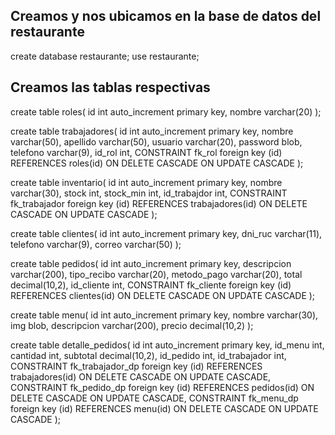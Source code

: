 ## Creamos y nos ubicamos en la base de datos del restaurante
create database restaurante;
use restaurante;

## Creamos las tablas respectivas
create table roles(
id int auto_increment primary key, nombre varchar(20) 
);

create table trabajadores(
id int auto_increment primary key, nombre varchar(50),
apellido varchar(50), usuario varchar(20), password blob, 
telefono varchar(9), id_rol int, 
CONSTRAINT fk_rol foreign key (id) REFERENCES 
roles(id) ON DELETE CASCADE ON UPDATE CASCADE
);

create table inventario(
id int auto_increment primary key, nombre varchar(30), 
stock int, stock_min int, id_trabajdor int, 
CONSTRAINT fk_trabajador foreign key (id) REFERENCES trabajadores(id) 
ON DELETE CASCADE ON UPDATE CASCADE
);

create table clientes(
id int auto_increment primary key, dni_ruc varchar(11),
telefono varchar(9), correo varchar(50)
);

create table pedidos(
id int auto_increment primary key, descripcion varchar(200), tipo_recibo 
varchar(20), metodo_pago varchar(20), total decimal(10,2), id_cliente int, 
CONSTRAINT fk_cliente foreign key (id) REFERENCES clientes(id) 
ON DELETE CASCADE ON UPDATE CASCADE
);

create table menu(
id int auto_increment primary key, nombre varchar(30), img blob, 
descripcion varchar(200), precio decimal(10,2)
);

create table detalle_pedidos(
id int auto_increment primary key, id_menu int, cantidad int, subtotal decimal(10,2), id_pedido int, id_trabajador int, 
CONSTRAINT fk_trabajador_dp foreign key (id) REFERENCES trabajadores(id) ON DELETE CASCADE ON UPDATE CASCADE, 
CONSTRAINT fk_pedido_dp foreign key (id) REFERENCES pedidos(id) ON DELETE CASCADE ON UPDATE CASCADE, 
CONSTRAINT fk_menu_dp foreign key (id) REFERENCES menu(id) ON DELETE CASCADE ON UPDATE CASCADE
);
